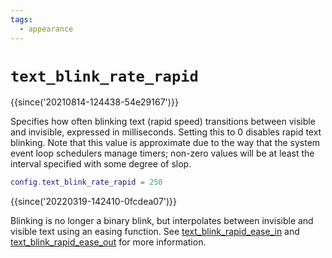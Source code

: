 ```yaml
---
tags:
  - appearance
---
```

# `text_blink_rate_rapid`

{{since('20210814-124438-54e29167')}}

Specifies how often blinking text (rapid speed) transitions between visible
and invisible, expressed in milliseconds.  Setting this to 0 disables rapid text
blinking.  Note that this value is approximate due to the way that the system
event loop schedulers manage timers; non-zero values will be at least the
interval specified with some degree of slop.

```lua
config.text_blink_rate_rapid = 250
```

{{since('20220319-142410-0fcdea07')}}

Blinking is no longer a binary blink, but interpolates between invisible and
visible text using an easing function.  See
[text_blink_rapid_ease_in](text_blink_rapid_ease_in.md) and
[text_blink_rapid_ease_out](text_blink_rapid_ease_out.md) for more information.

